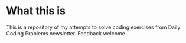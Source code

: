 # What this is
This is a repository of my attempts to solve coding exercises from Daily Coding Problems newsletter. Feedback welcome. 